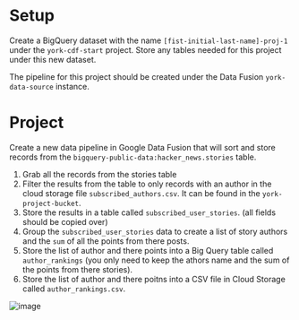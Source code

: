 # Setup

  Create a BigQuery dataset with the name ```[fist-initial-last-name]-proj-1``` under the ```york-cdf-start``` project. Store any tables needed for this project under this new dataset. 
  
  The pipeline for this project should be created under the Data Fusion ```york-data-source``` instance.
  
# Project

Create a new data pipeline in Google Data Fusion that will sort and store records from the ```bigquery-public-data:hacker_news.stories``` table.

  1. Grab all the records from the stories table
  2. Filter the results from the table to only records with an author in the cloud storage file ```subscribed_authors.csv```. It can be found in the ```york-project-bucket```.
  3. Store the results in a table called ```subscribed_user_stories```. (all fields should be copied over)
  4. Group the ```subscribed_user_stories``` data to create a list of story authors and the ```sum``` of all the points from there posts.
  5. Store the list of author and there points into a Big Query table called ```author_rankings``` (you only need to keep the athors name and the sum of the points from there stories).
  6. Store the list of author and there poitns into a CSV file in Cloud Storage called ```author_rankings.csv```.
  
  
  ![image](https://user-images.githubusercontent.com/31535228/146306729-b8580690-27c5-4153-8227-a44e1302e27f.png)

  
 
